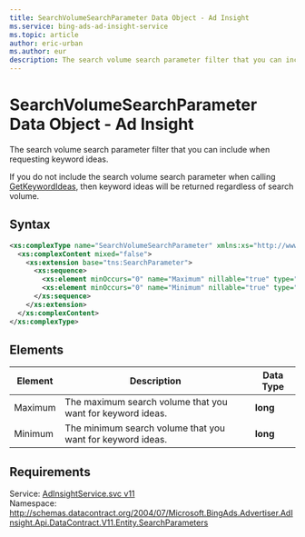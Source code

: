 ```yaml
---
title: SearchVolumeSearchParameter Data Object - Ad Insight
ms.service: bing-ads-ad-insight-service
ms.topic: article
author: eric-urban
ms.author: eur
description: The search volume search parameter filter that you can include when requesting keyword ideas.
---
```

# SearchVolumeSearchParameter Data Object - Ad Insight
The search volume search parameter filter that you can include when requesting keyword ideas.

If you do not include the search volume search parameter when calling [GetKeywordIdeas](../ad-insight-service/getkeywordideas.md), then keyword ideas will be returned regardless of search volume.

## Syntax
```xml
<xs:complexType name="SearchVolumeSearchParameter" xmlns:xs="http://www.w3.org/2001/XMLSchema">
  <xs:complexContent mixed="false">
    <xs:extension base="tns:SearchParameter">
      <xs:sequence>
        <xs:element minOccurs="0" name="Maximum" nillable="true" type="xs:long" />
        <xs:element minOccurs="0" name="Minimum" nillable="true" type="xs:long" />
      </xs:sequence>
    </xs:extension>
  </xs:complexContent>
</xs:complexType>
```

## <a name="elements"></a>Elements

|Element|Description|Data Type|
|-----------|---------------|-------------|
|<a name="maximum"></a>Maximum|The maximum search volume that you want for keyword ideas.|**long**|
|<a name="minimum"></a>Minimum|The minimum search volume that you want for keyword ideas.|**long**|

## Requirements
Service: [AdInsightService.svc v11](https://adinsight.api.bingads.microsoft.com/Api/Advertiser/AdInsight/v11/AdInsightService.svc)  
Namespace: http://schemas.datacontract.org/2004/07/Microsoft.BingAds.Advertiser.AdInsight.Api.DataContract.V11.Entity.SearchParameters  

